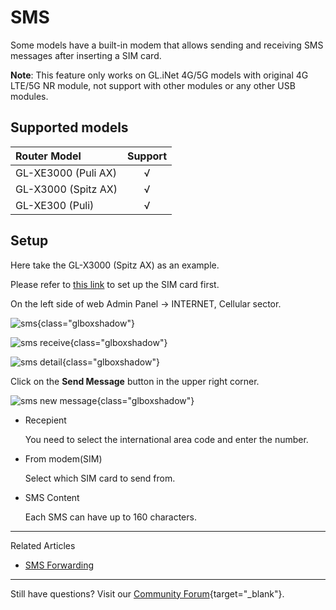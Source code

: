 # SMS

Some models have a built-in modem that allows sending and receiving SMS messages after inserting a SIM card.

**Note**: This feature only works on GL.iNet 4G/5G models with original 4G LTE/5G NR module, not support with other modules or any other USB modules.

## Supported models

| Router Model                   | Support   |
| :----------------------------- | :-------: |
| GL-XE3000 (Puli AX)            | √         |
| GL-X3000 (Spitz AX)            | √         |
| GL-XE300 (Puli)                | √         |

## Setup

Here take the GL-X3000 (Spitz AX) as an example.

Please refer to [this link](../internet_cellular) to set up the SIM card first.

On the left side of web Admin Panel -> INTERNET, Cellular sector.

![sms](https://static.gl-inet.com/docs/en/4/tutorials/sms/sms.png){class="glboxshadow"}

![sms receive](https://static.gl-inet.com/docs/en/4/tutorials/sms/sms_receive.png){class="glboxshadow"}

![sms detail](https://static.gl-inet.com/docs/en/4/tutorials/sms/sms_detail.png){class="glboxshadow"}

Click on the **Send Message** button in the upper right corner.

![sms new message](https://static.gl-inet.com/docs/en/4/tutorials/sms/sms_new_message.png){class="glboxshadow"}

* Recepient

    You need to select the international area code and enter the number. 

* From modem(SIM)

    Select which SIM card to send from.

* SMS Content

    Each SMS can have up to 160 characters.

---

Related Articles

- [SMS Forwarding](../sms_forwarding)

---

Still have questions? Visit our [Community Forum](https://forum.gl-inet.com){target="_blank"}.